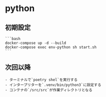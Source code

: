 # python

## 初期設定

    ```bash
    docker-compose up -d --build
    docker-compose exec env-python sh start.sh
    ```

## 次回以降

    - ターミナルで`poetry shel`を実行する
    - インタープリターを`.venv/bin/python3`に設定する
    - コンテナの`/src/src`が作業ディレクトリとなる
